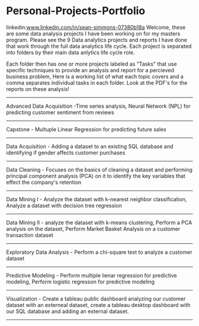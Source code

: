 # Personal-Projects-Portfolio
linkedin:www.linkedin.com/in/sean-simmons-07380b18a
Welcome, these are some data analysis projects I have been working on for my masters program. Please see the 9 Data analytics projects and reports I have done that work through the full data analytics life cycle. Each project is separated into folders by their main data anlytics life cycle role.

Each folder then has one or more projects labeled as "Tasks" that use specific techniques to provide an analysis and report for a percieved business problem, Here is a working list of what each topic covers and a comma separates individual tasks in each folder.
Look at the PDF's for the reports on these analysis!
________________________________________________________________________________________________________________________
Advanced Data Acquisition -Time series analysis, Neural Network (NPL) for predicting customer sentiment from reviews
________________________________________________________________________________________________________________________
Capstone - Multuple Linear Regression for predicting future sales
________________________________________________________________________________________________________________________
Data Acquisition - Adding a dataset to an existing SQL database and identifying if gender affects customer purchases
________________________________________________________________________________________________________________________
Data Cleaning - Focuses on the basics of cleaning a dataset and performing principal component analysis (PCA) on it to identify the key variables that effect the company's retention
________________________________________________________________________________________________________________________
Data Mining I - Analyze the dataset with k-nearest neighbor classification, Analyze a dataset with decision tree regression
________________________________________________________________________________________________________________________
Data Mining II - analyze the dataset with k-means clustering, Perform a PCA analysis on the dataset, Perform Market Basket Analysis on a customer transaction dataset
________________________________________________________________________________________________________________________
Exploratory Data Analysis - Perform a chi-square test to analyze a customer dataset
________________________________________________________________________________________________________________________
Predictive Modeling - Perform multiple lienar regression for predictive modeling, Perform logistic regresson for predictive modeling
________________________________________________________________________________________________________________________
Visualization - Create a tableau public dashboard analyzing our customer dataset with an externeal dataset, create a tableau desktop dashboard with our SQL database and adding an external dataset.
________________________________________________________________________________________________________________________
